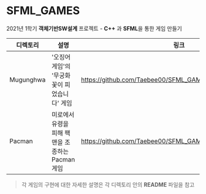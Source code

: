 # SFML_GAMES
2021년 1학기 **객체기반SW설계** 프로젝트 - **C++** 과 **SFML**을 통한 게임 만들기

|디렉토리|설명|링크|
|---|---|---|
|Mugunghwa|'오징어게임'의 '무궁화 꽃이 피었습니다' 게임|https://github.com/Taebee00/SFML_GAMES/tree/main/Mugunghwa|
|Pacman|미로에서 유령을 피해 팩맨을 조종하는 Pacman 게임|https://github.com/Taebee00/SFML_GAMES/tree/main/Pacman|

> 각 게임의 구현에 대한 자세한 설명은 각 디렉토리 안의 **README** 파일을 참고
